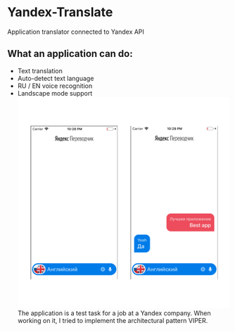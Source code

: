 # Yandex-Translate
Application translator connected to Yandex API

## What an application can do:
* Text translation
* Auto-detect text language
* RU / EN voice recognition
* Landscape mode support
![Screenshot](ScreenShot.png)
The application is a test task for a job at a Yandex company. When working on it, I tried to implement the architectural pattern VIPER.
